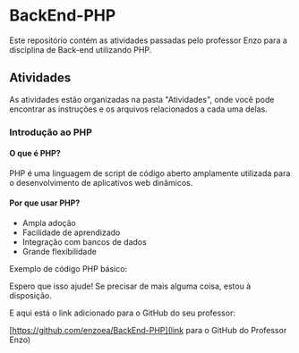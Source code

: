 # BackEnd-PHP

Este repositório contém as atividades passadas pelo professor Enzo para a disciplina de Back-end utilizando PHP.

## Atividades
As atividades estão organizadas na pasta "Atividades", onde você pode encontrar as instruções e os arquivos relacionados a cada uma delas.

### Introdução ao PHP

#### O que é PHP?
PHP é uma linguagem de script de código aberto amplamente utilizada para o desenvolvimento de aplicativos web dinâmicos.

#### Por que usar PHP?

- Ampla adoção
- Facilidade de aprendizado
- Integração com bancos de dados
- Grande flexibilidade

Exemplo de código PHP básico:

Espero que isso ajude! Se precisar de mais alguma coisa, estou à disposição.

E aqui está o link adicionado para o GitHub do seu professor:

[https://github.com/enzoea/BackEnd-PHP](link para o GitHub do Professor Enzo)

